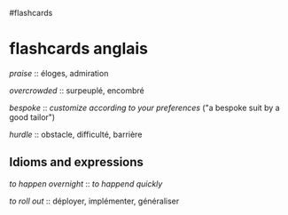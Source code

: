 #flashcards 
# flashcards anglais

_praise_ :: éloges, admiration
<!--SR:!2022-10-02,3,250-->

_overcrowded_ :: surpeuplé, encombré
<!--SR:!2022-10-02,3,250-->

_bespoke_ :: _customize according to your preferences_ ("a bespoke suit by a good tailor")
<!--SR:!2022-10-02,3,250-->

_hurdle_ :: obstacle, difficulté, barrière

## Idioms and expressions

_to happen overnight_ :: _to happend quickly_

_to roll out_ :: déployer, implémenter, généraliser

